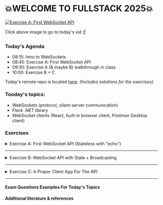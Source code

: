# 💥WELCOME TO FULLSTACK 2025💥

[![Exercise A: First WebSocket API](https://img.youtube.com/vi/G5b1Zd367sA/0.jpg)](https://www.youtube.com/watch?v=G5b1Zd367sA)

Click above image to go to today's vid ☝️

### Today's Agenda

- 08:15: Intro to WebSockets
- 08:45: Exercise A: First WebSocket API
- 09:30: Exercise A (& maybe B) walkthrough in class
- 10:00: Exercise B + C

[//]: # (github repo link uldahlalex/fs25_5_1)
Today's remote repo is located [here](https://github.com/uldahlalex/fs25_5_1). *(Includes solutions for the exercises)*

### Tooday's topics:

- WebSockets (protocol, client-server communication)
- Fleck .NET library
- WebSocket clients (React, built-in browser client, Postman Desktop client)

### Exercises


<!-- #region ex A -->




<div>
<details>
    <summary>Exercise A: First WebSocket API (Stateless with "echo")</summary>

<div style="margin: 20px; padding: 5px; box-shadow: 10px 10px 10px black;">

#### Difficulty: ★☆☆☆☆

#### Task

Create a .NET WebSocket API with Fleck.
We aim to make the most basic WS server: "Stateless" (API doesn't retain data) and only "echos" client messages (gives
back what it receives).

![img.png](assets/pm_hello_world.png)

#### Instructions

Install "Fleck" as Nuget to a .NET Web project.

You may follow the "Example" from the README.md here:
<https://github.com/statianzo/Fleck>

*Tip: Add some logic to "stall" the application after starting the server. Otherwise, it will just stop once the end of
file is reached. You may use this snippet:*

```csharp
Console.ReadLine();
```

**How to test it works**

We need a client to use the WS API now. Use **both** ways described below to test your API (manual testing).

**First way: Use Postman Desktop's WebSocket Client:**

You can Download Postman Desktop client here (the browser version doesn't have WebSocket capability):

*Tip: You can download my Fullstack2025 Postman Workspace. You can find prepared Websocket connections + messages in "
fs_5_1"*

Upon success, you should be able to connect a client and get an echo response from the API upon sending a message:

![img](assets/pm_echo.png)

**Second way: Simple browser app using a single HTML file with JS** (observational exercise)

Open this file: <https://github.com/uldahlalex/fs25_5_1/blob/master/ExerciseASolution/client-app.html>
with your web browser.
Now go to the network tab and inspect "WS" traffic. You should be able to see messages going both ways when chatting
with the API.

![assets/browser.png](assets/browser.png)

</div>


</details>
</div>


<!-- #endregion -->

______


<!-- #region ex B -->




<details>
    <summary>
    Exercise B: WebSocket API with State + Broadcasting</summary>

<div style="margin: 20px; padding: 5px;  box-shadow: 10px 10px 10px grey;">

#### Difficulty: ★⯪☆☆☆

#### Task

When connecting to the API, it should now store the IWebSocketConnection in memory.
When a connection sends a message, loop through all connections and send the messaage to each connection.

#### Testing it

Connect 2 clients (or more) to the same sever and let one client broadcast to others:

![img](assets/broadcast.png)

</div>
</details>





<!-- #endregion -->

__________

<!-- #region ex C -->

<details>
    <summary>Exercise C: A Proper Client App For The API</summary>

<div style="margin: 20px; padding: 5px;  box-shadow: 10px 10px 10px grey;">

#### Difficulty: ★★☆☆☆


#### Task

</div>
</details>

<!-- #endregion ex C -->
_________



#### Exam Questions Examples For Today's Topics



#### Additional literature & references

